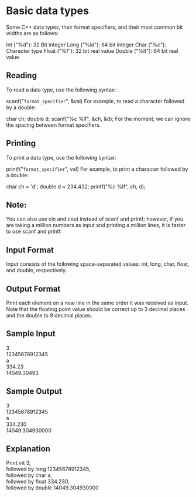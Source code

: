 # Basic data types

Some C++ data types, their format specifiers, and their most common bit widths are as follows:

Int ("%d"): 32 Bit integer
Long ("%ld"): 64 bit integer
Char ("%c"): Character type
Float ("%f"): 32 bit real value
Double ("%lf"): 64 bit real value

## Reading
To read a data type, use the following syntax:

scanf("`format_specifier`", &val)
For example, to read a character followed by a double:

char ch;
double d;
scanf("%c %lf", &ch, &d);
For the moment, we can ignore the spacing between format specifiers.

## Printing
To print a data type, use the following syntax:

printf("`format_specifier`", val)
For example, to print a character followed by a double:

char ch = 'd';
double d = 234.432;
printf("%c %lf", ch, d);

## Note:
You can also use cin and cout instead of scanf and printf; however, if you are taking a million numbers as input and printing a million lines, it is faster to use scanf and printf.

## Input Format

Input consists of the following space-separated values: int, long, char, float, and double, respectively.

## Output Format

Print each element on a new line in the same order it was received as input. Note that the floating point value should be correct up to 3 decimal places and the double to 9 decimal places.

## Sample Input

3  
12345678912345  
a  
334.23  
14049.30493  

## Sample Output

3  
12345678912345  
a  
334.230  
14049.304930000  


## Explanation

Print int 3,  
followed by long 12345678912345,  
followed by char a,  
followed by float 334.230,  
followed by double 14049.304930000
